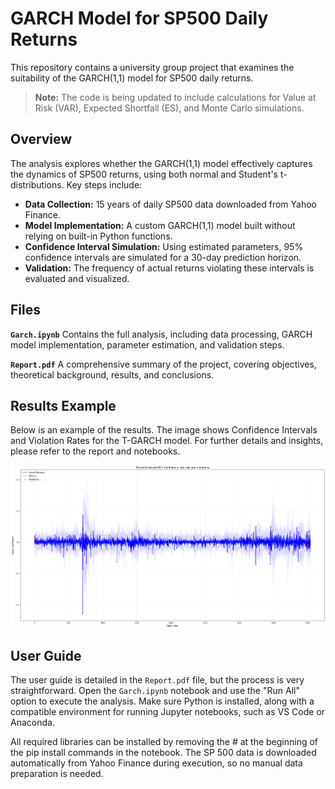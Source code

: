 # GARCH Model for SP500 Daily Returns
This repository contains a university group project that examines the suitability of the GARCH(1,1) model for SP500 daily returns. 
> **Note:** The code is being updated to include calculations for Value at Risk (VAR), Expected Shortfall (ES), and Monte Carlo simulations.

## Overview
The analysis explores whether the GARCH(1,1) model effectively captures the dynamics of SP500 returns, using both normal and Student's t-distributions. Key steps include:

- **Data Collection:** 15 years of daily SP500 data downloaded from Yahoo Finance.
- **Model Implementation:** A custom GARCH(1,1) model built without relying on built-in Python functions.
- **Confidence Interval Simulation:** Using estimated parameters, 95% confidence intervals are simulated for a 30-day prediction horizon.
- **Validation:** The frequency of actual returns violating these intervals is evaluated and visualized.

## Files
**`Garch.ipynb`** Contains the full analysis, including data processing, GARCH model implementation, parameter estimation, and validation steps.

**`Report.pdf`** A comprehensive summary of the project, covering objectives, theoretical background, results, and conclusions.

## Results Example

Below is an example of the results. The image shows Confidence Intervals and Violation Rates for the T-GARCH model. For further details and insights, please refer to the report and notebooks.

![T-GARCH Results](T-Garch.png)

## User Guide

The user guide is detailed in the `Report.pdf` file, but the process is very straightforward. Open the `Garch.ipynb` notebook and use the "Run All" option to execute the analysis. Make sure Python is installed, along with a compatible environment for running Jupyter notebooks, such as VS Code or Anaconda.

All required libraries can be installed by removing the # at the beginning of the pip install commands in the notebook. The SP 500 data is downloaded automatically from Yahoo Finance during execution, so no manual data preparation is needed.

